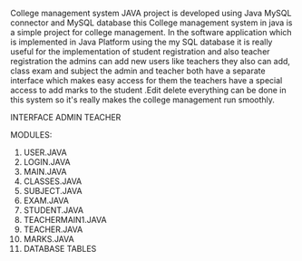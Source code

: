 
College management system JAVA project is developed using Java MySQL connector and MySQL database this College management system in java is a simple project for college management. In the software application which is implemented in Java Platform using the my SQL database it is really useful for the implementation of student registration and also teacher registration the admins can add new users like teachers they also can add, class exam and subject the admin and teacher both have a separate interface which makes easy access for them the teachers have a special access to add marks to the student .Edit delete  everything can be done in this system so it's really makes the college management run smoothly.

INTERFACE
ADMIN
TEACHER

MODULES:
1.	USER.JAVA
2.	LOGIN.JAVA
3.	MAIN.JAVA
4.	CLASSES.JAVA
5.	SUBJECT.JAVA
6.	EXAM.JAVA
7.	STUDENT.JAVA
8.	TEACHERMAIN1.JAVA
9.	TEACHER.JAVA
10.	MARKS.JAVA
11.	DATABASE TABLES
